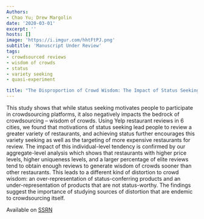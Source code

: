 ```yaml
---
Authors:
- Chao Yu; Drew Margolin
date: '2020-03-01'
excerpt: ''
hosts: []
image: 'https://i.imgur.com/hhtFtPJ.png'
subtitle: 'Manuscript Under Review'
tags:
- crowdsourced reviews
- wisdom of crowds
- status
- variety seeking
- quasi-experiment

title: "The Disproportion of Crowd Wisdom: The Impact of Status Seeking on Yelp Reviews"
---
```

This study shows that while status seeking motivates people to participate in crowdsourcing platforms, it also negatively impacts the bedrock of crowdsourcing – wisdom of crowds. Using Yelp restaurant reviews in 6 cities, we found that motivations of status seeking lead people to review a greater variety of restaurants, and achieving status further encourages this variety seeking as well as the targeting of more expensive restaurants for review. The impact of this individual-level tendency is confirmed by our aggregate-level analysis which shows that restaurants with higher price levels, higher uniqueness levels, and a larger percentage of elite reviews tend to obtain enough reviews to generate wisdom of crowds sooner than other restaurants. This leads to a different kind of distortion to crowd wisdom: an over-representation of status-conferring products and an under-representation of products that are not status-worthy. The findings suggest the importance of studying sources of distortion that are endemic to crowdsourcing itself. 
<p>Available on <a href="https://papers.ssrn.com/sol3/papers.cfm?abstract_id=3676869">SSRN</a></p>

